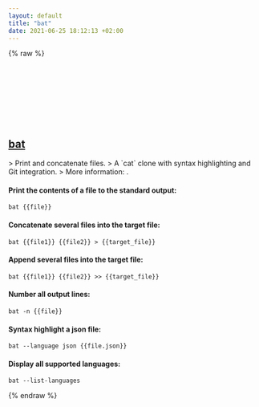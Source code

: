 ```yaml
---
layout: default
title: "bat"
date: 2021-06-25 18:12:13 +02:00
---
```

{% raw %}
<h2 id="bat">
  <a href="/en/common/bat.html">bat</a> <a href="#bat"><svg class="icon">
    <use href="/assets/images/unicode_sprite.svg#link" />
  </svg></a>
</h2>
> Print and concatenate files.
> A `cat` clone with syntax highlighting and Git integration.
> More information: <https://github.com/sharkdp/bat>.

#### Print the contents of a file to the standard output:
```shell
bat {{file}}
```
#### Concatenate several files into the target file:
```shell
bat {{file1}} {{file2}} > {{target_file}}
```
#### Append several files into the target file:
```shell
bat {{file1}} {{file2}} >> {{target_file}}
```
#### Number all output lines:
```shell
bat -n {{file}}
```
#### Syntax highlight a json file:
```shell
bat --language json {{file.json}}
```
#### Display all supported languages:
```shell
bat --list-languages
```
{% endraw %}